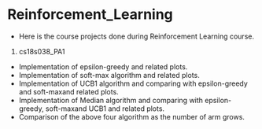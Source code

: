 # Reinforcement_Learning
* Here is the course projects done during Reinforcement Learning course.
1. cs18s038_PA1
  * Implementation of epsilon-greedy and related plots.
  * Implementation of soft-max algorithm and related plots.
  * Implementation of UCB1 algorithm and comparing with epsilon-greedy and soft-maxand related plots.
  * Implementation  of  Median  algorithm  and  comparing  with epsilon-greedy,  soft-maxand UCB1 and related plots.
  * Comparison of the above four algorithm as the number of arm grows.
